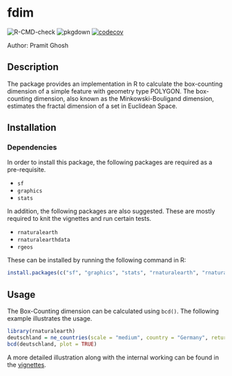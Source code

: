 # fdim

![R-CMD-check](https://github.com/pramitghosh/fdim/workflows/R-CMD-check/badge.svg) 
![pkgdown](https://github.com/pramitghosh/fdim/workflows/pkgdown/badge.svg) 
[![codecov](https://codecov.io/gh/pramitghosh/fdim/branch/master/graph/badge.svg)](https://codecov.io/gh/pramitghosh/fdim) 

Author: Pramit Ghosh

## Description

The package provides an implementation in R to calculate the box-counting dimension of a simple feature with geometry type POLYGON. The box-counting dimension, also known as the Minkowski-Bouligand dimension, estimates the fractal dimension of a set in Euclidean Space.

## Installation

### Dependencies

In order to install this package, the following packages are required as a pre-requisite.

- `sf`
- `graphics`
- `stats`

In addition, the following packages are also suggested. These are mostly required to knit the vignettes and run certain tests.

- `rnaturalearth`
- `rnaturalearthdata`
- `rgeos`

These can be installed by running the following command in R:

```r
install.packages(c("sf", "graphics", "stats", "rnaturalearth", "rnaturalearthdata", "rgeos"))
```
## Usage

The Box-Counting dimension can be calculated using `bcd()`. The following example illustrates the usage.

```r
library(rnaturalearth)
deutschland = ne_countries(scale = "medium", country = "Germany", returnclass = "sf")
bcd(deutschland, plot = TRUE)
```

A more detailed illustration along with the internal working can be found in the [vignettes](https://pramitghosh.github.io/fdim/articles/using_fdim.html).